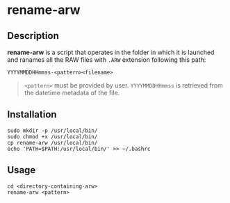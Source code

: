 # rename-arw

## Description
**rename-arw** is a script that operates in the folder in which it is launched and ranames all the RAW files with `.ARW` extension following this path:

`YYYYMMDDHHmmss-<pattern><filename>`

> `<pattern>` must be provided by user.
> `YYYYMMDDHHmmss` is retrieved from the datetime metadata of the file.

## Installation
```
sudo mkdir -p /usr/local/bin/
sudo chmod +x /usr/local/bin/
cp rename-arw /usr/local/bin/
echo 'PATH=$PATH:/usr/local/bin/' >> ~/.bashrc
```

## Usage
```
cd <directory-containing-arw>
rename-arw <pattern>
```